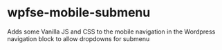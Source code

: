 # wpfse-mobile-submenu
Adds some Vanilla JS and CSS to the mobile navigation in the Wordpress navigation block to allow dropdowns for submenu
